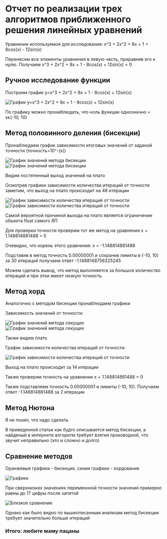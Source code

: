 <h1>Отчет по реализации трех алгоритмов приближенного решения линейных уравнений</h1>
<p>Уравнение используемое для исследования: x^3 + 2x^2 + 8x + 1 = 8cos(x) - 12sin(x)</p>
<p>Перенесем все элементы уравнения в левую часть, приравняв его к нулю. Получаем x^3 + 2x^2 + 8x + 1 - 8cos(x) + 12sin(x) = 0</p>

<h2>Ручное исследование функции</h2>
<p>Построим график y=x^3 + 2x^2 + 8x + 1 - 8cos(x) + 12sin(x)</p>
<img src="graph.png" alt="График y=x^3 + 2x^2 + 8x + 1 - 8cos(x) + 12sin(x)">
<p>По графику можно пронаблюдать, что ноль функции однозначно = xє(-10, 10)</p>

<h2>Метод половинного деления (бисекции)</h2>
<p>Пронаблюдаем график зависимости итоговых значений от заданой точности (точность=10^-(x))</p>
<img src="bi_rets_fix.png" alt="График значений метода бисекции">
<img src="bi_rets_cliff_fix.png" alt="График значений метода бисекции">
<p>Видим постепенный выход значений на плато</p>
<p>Осмотрев графики зависимости количества итераций от точности заметим, что выход на плато происходит на 48 итерации</p>
<img src="bi_iter_fix.png" alt="График зависимости количества итераций от точности">
<img src="eff_bi_stop_fix.png" alt="График зависимости количества итераций от точности">
<p>Самой вероятной причиной выхода на плато является ограничение объекта float самого ЯП</p>
<p>Для проверки точности проверим тот же метод на уравнении x + 1.148814881488 = 0</p>
<p>Очевидно, что корень этого уравнения: x = -1.148814881488</p>
<p>Подставив в метод точность 0.00000001 и сохранив лимиты в (-10, 10) за 30 итераций получаем ответ -1.1488148756325245</p>
<p>Можем сделать вывод, что метод выполняется за большое количество итераций и при этои имеет низкую точность</p>

<h2>Метод хорд</h2>
<p>Аналогично с методом бисекции пронаблюдаем графики</p>
<p>Зависимость значений от точности:</p>
<img src="sec_rets.png" alt="График значений метода секущих">
<img src="sec_rets_cliff.png" alt="График значений метода секущих">
<p>Также видим плато</p>
<p>График зависимости количества итераций от точности:</p>
<img src="sec_iter.png" alt="График зависимости количества итераций от точности">
<p>Выход на плато происходит за 14 итерации</p>
<p>Также проверим точность на уравнении x + 1.148814881488 = 0</p>
<p>Также подставляем точность 0.00000001 и лимиты (-10, 10). Получаем ответ -1.148814881488 за 2 итерации</p>

<h2>Метод Нютона</h2>
<p>Я не понял, что надо сделать</p>
<p>В приведенной статье как будто описывается метод бисекции, а найденый в интернете алгоритм требует взятия производной, что звучит неправильно (это и сложно и долго)</p>

<h2>Сравнение методов</h2>
<p>Оранжевые графики - бисекция, синии графики - хордование</p>
<img src="full_graphs.png" alt="Графики">
<p>При сверхнизких значениях переменнной точности значения примерно равны до 17 цифры после запятой</p>
<img src="pre_diff.png" alt="Близкое сравнение">
<p>Однако как было видно по вышеописанным анализам метод бисекции требует значительно больше итераций</p>
<h3>Итого: любите маму пацаны</h3>
